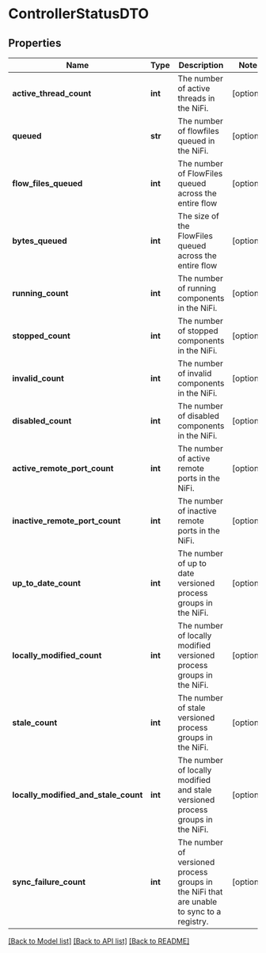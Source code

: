 # ControllerStatusDTO

## Properties
Name | Type | Description | Notes
------------ | ------------- | ------------- | -------------
**active_thread_count** | **int** | The number of active threads in the NiFi. | [optional] 
**queued** | **str** | The number of flowfiles queued in the NiFi. | [optional] 
**flow_files_queued** | **int** | The number of FlowFiles queued across the entire flow | [optional] 
**bytes_queued** | **int** | The size of the FlowFiles queued across the entire flow | [optional] 
**running_count** | **int** | The number of running components in the NiFi. | [optional] 
**stopped_count** | **int** | The number of stopped components in the NiFi. | [optional] 
**invalid_count** | **int** | The number of invalid components in the NiFi. | [optional] 
**disabled_count** | **int** | The number of disabled components in the NiFi. | [optional] 
**active_remote_port_count** | **int** | The number of active remote ports in the NiFi. | [optional] 
**inactive_remote_port_count** | **int** | The number of inactive remote ports in the NiFi. | [optional] 
**up_to_date_count** | **int** | The number of up to date versioned process groups in the NiFi. | [optional] 
**locally_modified_count** | **int** | The number of locally modified versioned process groups in the NiFi. | [optional] 
**stale_count** | **int** | The number of stale versioned process groups in the NiFi. | [optional] 
**locally_modified_and_stale_count** | **int** | The number of locally modified and stale versioned process groups in the NiFi. | [optional] 
**sync_failure_count** | **int** | The number of versioned process groups in the NiFi that are unable to sync to a registry. | [optional] 

[[Back to Model list]](../nifiDocs.md#documentation-for-models) [[Back to API list]](../nifiDocs.md#documentation-for-api-endpoints) [[Back to README]](../nifiDocs.md)


